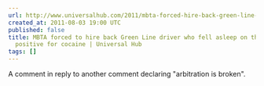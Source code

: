 ```yaml
---
url: http://www.universalhub.com/2011/mbta-forced-hire-back-green-line-driver-who-fell-a
created_at: 2011-08-03 19:00 UTC
published: false
title: MBTA forced to hire back Green Line driver who fell asleep on the job, tested
  positive for cocaine | Universal Hub
tags: []
---
```


A comment in reply to another comment declaring "arbitration is broken".
